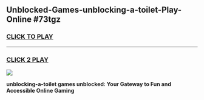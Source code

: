 
## Unblocked-Games-unblocking-a-toilet-Play-Online #73tgz
<h3>
<a href="https://news.freeplayer.one?title=unblocking-a-toilet&ref=3">CLICK TO PLAY</a></h3>
<hr>

<h3>
<a href="https://news.freeplayer.one?title=unblocking-a-toilet&ref=3">CLICK 2 PLAY</a>
  
</h3>

<a href="https://news.freeplayer.one?title=unblocking-a-toilet&ref=3"><img src="https://clearcache.store/games.png"></a>


**unblocking-a-toilet games unblocked: Your Gateway to Fun and Accessible Online Gaming**
